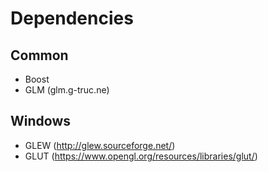 # Dependencies

## Common
* Boost
* GLM (glm.g-truc.ne)

## Windows
* GLEW (http://glew.sourceforge.net/)
* GLUT (https://www.opengl.org/resources/libraries/glut/)
